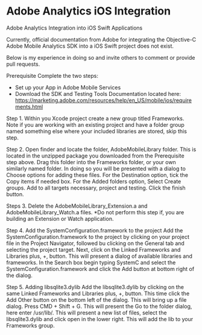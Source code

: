 # Adobe Analytics iOS Integration
Adobe Analytics Integration into iOS Swift Applications

Currently, official documentation from Adobe for integrating the Objective-C Adobe Mobile Analytics SDK into a iOS Swift project does not exist.

Below is my experience in doing so and invite others to comment or provide pull requests.

Prerequisite Complete the two steps:
+ Set up your App in Adobe Mobile Services
+ Download the SDK and Testing Tools
Documentation located here: https://marketing.adobe.com/resources/help/en_US/mobile/ios/requirements.html

Step 1. Within you Xcode project create a new group titled Frameworks. Note if you are working with an existing project and have a folder group named something else where your included libraries are stored, skip this step.

Step 2. Open finder and locate the folder, AdobeMobileLibrary folder. This is located in the unzipped package you downloaded from the Prerequisite step above. Drag this folder into the Frameworks folder, or your own similarly named folder. In doing so you will be presented with a dialog to Choose options for adding these files.  For the Destination option, tick the Copy items if needed box.  For the Added folders option, Select Create groups. Add to all targets necessary, project and testing. Click the finish button.

Steps 3. Delete the AdobeMobileLibrary_Extension.a and AdobeMobileLibrary_Watch.a files. *Do not perform this step if, you are building an Extension or Watch application.

Step 4. Add the SystemConfiguration.framework to the project 
Add the SystemConfiguration.framework to the project by clicking on your project file in the Project Navigator, followed bu clicking on the General tab and selecting the project target. Next, click on the Linked Frameworks and Libraries plus, +, button.   This will present a dialog of available libraries and frameworks. In the Search box begin typing SystemC and select the SystemConfiguration.framework and click the Add button at bottom right of the dialog.

Step 5. Adding libsqlite3.dylib
Add the libsqlite3.dylib by clicking on the same Linked Frameworks and Libraries plus, +, button.  This time click the Add Other button on the bottom left of the dialog. This will bring up a file dialog. Press CMD + Shift + G. This will present the Go to the folder dialog, here enter /usr/lib/. This will present a new list of files, select the libsqlite3.dylib and click open in the lower right. This will add the lib to your Frameworks group.
